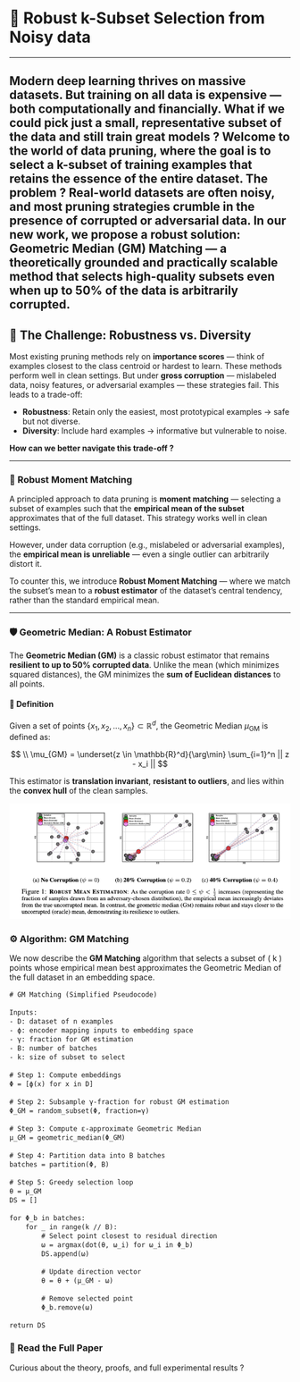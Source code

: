 # 🧠 Robust k-Subset Selection from Noisy data

---

Modern deep learning thrives on massive datasets. But training on all data is expensive — both computationally and financially. 
What if we could pick just a **small, representative subset** of the data and still train great models ?
Welcome to the world of **data pruning**, where the goal is to select a k-subset of training examples 
that retains the essence of the entire dataset. The problem ? Real-world datasets are often noisy, and most pruning strategies crumble in the presence of corrupted or adversarial data.
In our new work, we propose a robust solution: **Geometric Median (GM) Matching** — a 
theoretically grounded and practically scalable method that **selects high-quality subsets even when up to 
50\% of the data is arbitrarily corrupted**.
---

## 🚧 The Challenge: Robustness vs. Diversity

Most existing pruning methods rely on **importance scores** — think of examples closest to the class centroid or 
hardest to learn. These methods perform well in clean settings.
But under **gross corruption** — mislabeled data, noisy features, or adversarial examples — these strategies fail.
This leads to a trade-off:
- **Robustness**: Retain only the easiest, most prototypical examples → safe but not diverse.
- **Diversity**: Include hard examples → informative but vulnerable to noise.

**How can we better navigate this trade-off ?**

---

### 🎯 Robust Moment Matching

A principled approach to data pruning is **moment matching** — selecting a subset of examples such that the 
**empirical mean of the subset** approximates that of the full dataset. This strategy works well in clean settings.

However, under data corruption (e.g., mislabeled or adversarial examples), the **empirical mean is unreliable** 
— even a single outlier can arbitrarily distort it.

To counter this, we introduce **Robust Moment Matching** — where we match the subset’s mean to a 
**robust estimator** of the dataset’s central tendency, rather than the standard empirical mean.

---

### 🛡️ Geometric Median: A Robust Estimator

The **Geometric Median (GM)** is a classic robust estimator that remains **resilient to up to 50% corrupted data**. 
Unlike the mean (which minimizes squared distances), the GM minimizes the **sum of Euclidean distances** to all points.

#### 📐 Definition
Given a set of points $\{x_1, x_2, \dots, x_n\} \subset \mathbb{R}^d$, the Geometric Median $\mu_{\text{GM}}$ 
is defined as:

$$
\\ \mu_{GM} = \underset{z \in \mathbb{R}^d}{\arg\min} \sum_{i=1}^n || z - x_i ||
$$

This estimator is **translation invariant**, **resistant to outliers**, 
and lies within the **convex hull** of the clean samples.

<p align="center">
  <img src="gm.png" alt="Geometric Median vs Mean">
</p>

### ⚙️ Algorithm: GM Matching

We now describe the **GM Matching** algorithm that selects a subset of \( k \) points whose empirical mean best approximates the Geometric Median of the full dataset in an embedding space.

```
# GM Matching (Simplified Pseudocode)

Inputs:
- D: dataset of n examples
- ϕ: encoder mapping inputs to embedding space
- γ: fraction for GM estimation
- B: number of batches
- k: size of subset to select

# Step 1: Compute embeddings
Φ = [ϕ(x) for x in D]

# Step 2: Subsample γ-fraction for robust GM estimation
Φ_GM = random_subset(Φ, fraction=γ)

# Step 3: Compute ε-approximate Geometric Median
μ_GM = geometric_median(Φ_GM)

# Step 4: Partition data into B batches
batches = partition(Φ, B)

# Step 5: Greedy selection loop
θ = μ_GM
DS = []

for Φ_b in batches:
    for _ in range(k // B):
        # Select point closest to residual direction
        ω = argmax(dot(θ, ω_i) for ω_i in Φ_b)
        DS.append(ω)
        
        # Update direction vector
        θ = θ + (μ_GM - ω)
        
        # Remove selected point
        Φ_b.remove(ω)

return DS
```
### 📄 Read the Full Paper
Curious about the theory, proofs, and full experimental results ?

